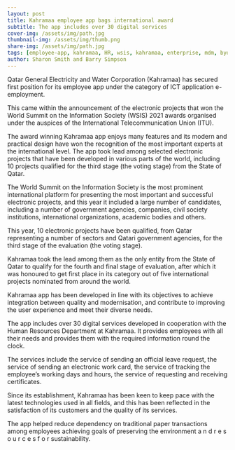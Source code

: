 ```yaml
---
layout: post
title: Kahramaa employee app bags international award
subtitle: The app includes over 30 digital services
cover-img: /assets/img/path.jpg
thumbnail-img: /assets/img/thumb.png
share-img: /assets/img/path.jpg
tags: [employee-app, kahramaa, HR, wsis, kahramaa, enterprise, mdm, byod, ui/ux]
author: Sharon Smith and Barry Simpson
---
```


Qatar General Electricity and Water Corporation (Kahramaa) has secured first position for its employee app under the category of ICT application e-employment.

This came within the announcement of the electronic projects that won the World Summit on the Information Society (WSIS) 2021 awards organised under the auspices of the International Telecommunication Union (ITU).

The award winning Kahramaa app enjoys many features and its modern and practical design have won the recognition of the most important experts at the international level. The app took lead among selected electronic projects that have been developed in various parts of the world, including 10 projects qualified for the third stage (the voting stage) from the State of Qatar.

The World Summit on the Information Society is the most prominent international platform for presenting the most important and successful electronic projects, and this year it included a large number of candidates, including a number of government agencies, companies, civil society institutions, international organizations, academic bodies and others.

This year, 10 electronic projects have been qualified, from Qatar representing a number of sectors and Qatari government agencies, for the third stage of the evaluation (the voting stage).

Kahramaa took the lead among them as the only entity from the State of Qatar to qualify for the fourth and final stage of evaluation, after which it was honoured to get first place in its category out of five international projects nominated from around the world.

Kahramaa app has been developed in line with its objectives to achieve integration between quality and modernisation, and contribute to improving the user experience and meet their diverse needs.

The app includes over 30 digital services developed in cooperation with the Human Resources Department at Kahramaa. It provides employees with all their needs and provides them with the required information round the clock.

The services include the service of sending an official leave request, the service of sending an electronic work card, the service of tracking the employee’s working days and hours, the service of requesting and receiving certificates.

Since its establishment, Kahramaa has been keen to keep pace with the latest technologies used in all fields, and this has been reflected in the satisfaction of its customers and the quality of its services.

The app helped reduce dependency on traditional paper transactions among employees achieving goals of preserving the environment a n d r e s o u r c e s f o r sustainability.